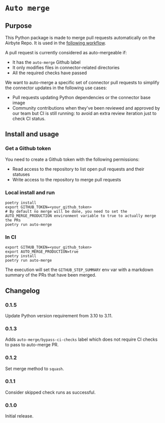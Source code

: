 # `Auto merge`

## Purpose

This Python package is made to merge pull requests automatically on the Airbyte Repo. It is used in
the [following workflow](.github/workflows/auto_merge.yml).

A pull request is currently considered as auto-mergeable if:

- It has the `auto-merge` Github label
- It only modifies files in connector-related directories
- All the required checks have passed

We want to auto-merge a specific set of connector pull requests to simplify the connector updates in
the following use cases:

- Pull requests updating Python dependencies or the connector base image
- Community contributions when they've been reviewed and approved by our team but CI is still
  running: to avoid an extra review iteration just to check CI status.

## Install and usage

### Get a Github token

You need to create a Github token with the following permissions:

- Read access to the repository to list open pull requests and their statuses
- Write access to the repository to merge pull requests

### Local install and run

```
poetry install
export GITHUB_TOKEN=<your_github_token>
# By default no merge will be done, you need to set the AUTO_MERGE_PRODUCTION environment variable to true to actually merge the PRs
poetry run auto-merge
```

### In CI

```
export GITHUB_TOKEN=<your_github_token>
export AUTO_MERGE_PRODUCTION=true
poetry install
poetry run auto-merge
```

The execution will set the `GITHUB_STEP_SUMMARY` env var with a markdown summary of the PRs that
have been merged.

## Changelog

### 0.1.5
Update Python version requirement from 3.10 to 3.11.

### 0.1.3
Adds `auto-merge/bypass-ci-checks` label which does not require CI checks to pass to auto-merge PR.

### 0.1.2
Set merge method to `squash`.

### 0.1.1
Consider skipped check runs as successful.

### 0.1.0
Initial release.
